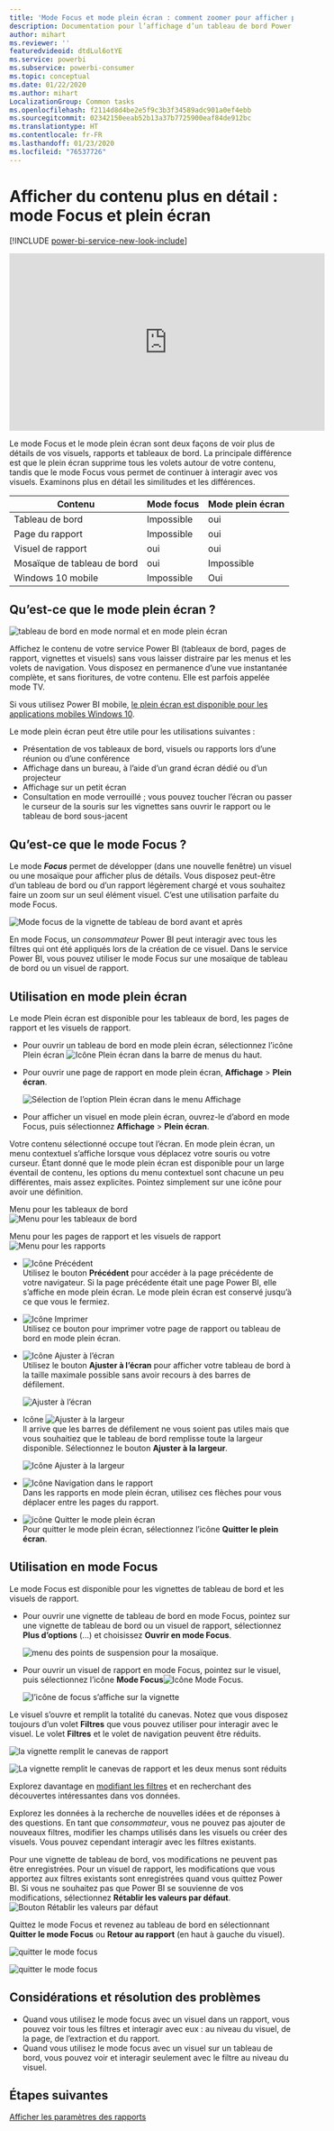 ```yaml
---
title: 'Mode Focus et mode plein écran : comment zoomer pour afficher plus de détails'
description: Documentation pour l’affichage d’un tableau de bord Power BI, d’une vignette de tableau de bord, d’un rapport, ou d’un visuel de rapport en mode focus ou plein écran
author: mihart
ms.reviewer: ''
featuredvideoid: dtdLul6otYE
ms.service: powerbi
ms.subservice: powerbi-consumer
ms.topic: conceptual
ms.date: 01/22/2020
ms.author: mihart
LocalizationGroup: Common tasks
ms.openlocfilehash: f2114d8d4be2e5f9c3b3f34589adc901a0ef4ebb
ms.sourcegitcommit: 02342150eeab52b13a37b7725900eaf84de912bc
ms.translationtype: HT
ms.contentlocale: fr-FR
ms.lasthandoff: 01/23/2020
ms.locfileid: "76537726"
---
```

# <a name="display-content-in-more-detail-focus-mode-and-full-screen-mode"></a>Afficher du contenu plus en détail : mode Focus et plein écran

[!INCLUDE [power-bi-service-new-look-include](../includes/power-bi-service-new-look-include.md)]    

<iframe width="560" height="315" src="https://www.youtube.com/embed/dtdLul6otYE" frameborder="0" allowfullscreen></iframe>

Le mode Focus et le mode plein écran sont deux façons de voir plus de détails de vos visuels, rapports et tableaux de bord.  La principale différence est que le plein écran supprime tous les volets autour de votre contenu, tandis que le mode Focus vous permet de continuer à interagir avec vos visuels. Examinons plus en détail les similitudes et les différences.  

|Contenu    | Mode focus  |Mode plein écran  |
|---------|---------|----------------------|
|Tableau de bord     |   Impossible     | oui |
|Page du rapport   | Impossible  | oui|
|Visuel de rapport | oui    | oui |
|Mosaïque de tableau de bord | oui    | Impossible |
|Windows 10 mobile | Impossible | Oui |

## <a name="what-is-full-screen-mode"></a>Qu’est-ce que le mode plein écran ?

![tableau de bord en mode normal et en mode plein écran](media/end-user-focus/power-bi-dashboards-focus.png)

Affichez le contenu de votre service Power BI (tableaux de bord, pages de rapport, vignettes et visuels) sans vous laisser distraire par les menus et les volets de navigation.  Vous disposez en permanence d’une vue instantanée complète, et sans fioritures, de votre contenu. Elle est parfois appelée mode TV.   

Si vous utilisez Power BI mobile, [le plein écran est disponible pour les applications mobiles Windows 10](./mobile/mobile-windows-10-app-presentation-mode.md). 

Le mode plein écran peut être utile pour les utilisations suivantes :

* Présentation de vos tableaux de bord, visuels ou rapports lors d’une réunion ou d’une conférence
* Affichage dans un bureau, à l’aide d’un grand écran dédié ou d’un projecteur
* Affichage sur un petit écran
* Consultation en mode verrouillé ; vous pouvez toucher l’écran ou passer le curseur de la souris sur les vignettes sans ouvrir le rapport ou le tableau de bord sous-jacent

## <a name="what-is-focus-mode"></a>Qu’est-ce que le mode Focus ?

Le mode ***Focus*** permet de développer (dans une nouvelle fenêtre) un visuel ou une mosaïque pour afficher plus de détails.  Vous disposez peut-être d’un tableau de bord ou d’un rapport légèrement chargé et vous souhaitez faire un zoom sur un seul élément visuel.  C’est une utilisation parfaite du mode Focus.  

![Mode focus de la vignette de tableau de bord avant et après](media/end-user-focus/power-bi-compare-dash.png)

En mode Focus, un *consommateur* Power BI peut interagir avec tous les filtres qui ont été appliqués lors de la création de ce visuel.  Dans le service Power BI, vous pouvez utiliser le mode Focus sur une mosaïque de tableau de bord ou un visuel de rapport.

## <a name="working-in-full-screen-mode"></a>Utilisation en mode plein écran

Le mode Plein écran est disponible pour les tableaux de bord, les pages de rapport et les visuels de rapport. 

- Pour ouvrir un tableau de bord en mode plein écran, sélectionnez l’icône Plein écran ![Icône Plein écran](media/end-user-focus/power-bi-full-screen-icon.png) dans la barre de menus du haut. 

- Pour ouvrir une page de rapport en mode plein écran, **Affichage** > **Plein écran**.

    ![Sélection de l’option Plein écran dans le menu Affichage](media/end-user-focus/power-bi-view.png)


- Pour afficher un visuel en mode plein écran, ouvrez-le d’abord en mode Focus, puis sélectionnez **Affichage** > **Plein écran**.  


Votre contenu sélectionné occupe tout l’écran.    En mode plein écran, un menu contextuel s’affiche lorsque vous déplacez votre souris ou votre curseur. Étant donné que le mode plein écran est disponible pour un large éventail de contenu, les options du menu contextuel sont chacune un peu différentes, mais assez explicites.  Pointez simplement sur une icône pour avoir une définition.

Menu pour les tableaux de bord    
![Menu pour les tableaux de bord](media/end-user-focus/power-bi-full-screen-dash.png)    

Menu pour les pages de rapport et les visuels de rapport    
![Menu pour les rapports](media/end-user-focus/power-bi-report-full-screen.png)    

  * ![Icône Précédent](media/end-user-focus/power-bi-back-icon.png)    
  Utilisez le bouton **Précédent** pour accéder à la page précédente de votre navigateur. Si la page précédente était une page Power BI, elle s’affiche en mode plein écran.  Le mode plein écran est conservé jusqu’à ce que vous le fermiez.

  * ![Icône Imprimer](media/end-user-focus/power-bi-print-icon.png)    
  Utilisez ce bouton pour imprimer votre page de rapport ou tableau de bord en mode plein écran.

  * ![Icône Ajuster à l’écran](media/end-user-focus/power-bi-fit-to-screen-icon.png)    
    Utilisez le bouton **Ajuster à l’écran** pour afficher votre tableau de bord à la taille maximale possible sans avoir recours à des barres de défilement.  

    ![Ajuster à l’écran](media/end-user-focus/power-bi-fit-screen.png)

  * Icône ![Ajuster à la largeur](media/end-user-focus/power-bi-fit-width.png)       
    Il arrive que les barres de défilement ne vous soient pas utiles mais que vous souhaitiez que le tableau de bord remplisse toute la largeur disponible. Sélectionnez le bouton **Ajuster à la largeur**.    

    ![Icône Ajuster à la largeur](media/end-user-focus/power-bi-fit-to-width-new.png)

  * ![Icône Navigation dans le rapport](media/end-user-focus/power-bi-report-nav2.png)       
    Dans les rapports en mode plein écran, utilisez ces flèches pour vous déplacer entre les pages du rapport.    
  * ![icône Quitter le mode plein écran](media/end-user-focus/exit-fullscreen-new.png)     
  Pour quitter le mode plein écran, sélectionnez l’icône **Quitter le plein écran**.

      

## <a name="working-in-focus-mode"></a>Utilisation en mode Focus

Le mode Focus est disponible pour les vignettes de tableau de bord et les visuels de rapport. 

- Pour ouvrir une vignette de tableau de bord en mode Focus, pointez sur une vignette de tableau de bord ou un visuel de rapport, sélectionnez **Plus d’options** (...) et choisissez **Ouvrir en mode Focus**.

    ![menu des points de suspension pour la mosaïque](media/end-user-focus/power-bi-dashboard-focus.png). 

- Pour ouvrir un visuel de rapport en mode Focus, pointez sur le visuel, puis sélectionnez l’icône **Mode Focus**![Icône Mode Focus](media/end-user-focus/pbi_popout.jpg).  

   ![l’icône de focus s’affiche sur la vignette](media/end-user-focus/power-bi-hover-focus-icon.png)



Le visuel s’ouvre et remplit la totalité du canevas. Notez que vous disposez toujours d’un volet **Filtres** que vous pouvez utiliser pour interagir avec le visuel. Le volet **Filtres** et le volet de navigation peuvent être réduits.

   ![la vignette remplit le canevas de rapport](media/end-user-focus/power-bi-focus-filter.png)


   ![La vignette remplit le canevas de rapport et les deux menus sont réduits](media/end-user-focus/power-bi-menu-collapse.png)  

Explorez davantage en [modifiant les filtres](end-user-report-filter.md) et en recherchant des découvertes intéressantes dans vos données.  

Explorez les données à la recherche de nouvelles idées et de réponses à des questions. En tant que *consommateur*, vous ne pouvez pas ajouter de nouveaux filtres, modifier les champs utilisés dans les visuels ou créer des visuels.  Vous pouvez cependant interagir avec les filtres existants. 

Pour une vignette de tableau de bord, vos modifications ne peuvent pas être enregistrées. Pour un visuel de rapport, les modifications que vous apportez aux filtres existants sont enregistrées quand vous quittez Power BI. Si vous ne souhaitez pas que Power BI se souvienne de vos modifications, sélectionnez **Rétablir les valeurs par défaut**. ![Bouton Rétablir les valeurs par défaut](media/end-user-focus/power-bi-resets.png)  

Quittez le mode Focus et revenez au tableau de bord en sélectionnant **Quitter le mode Focus** ou **Retour au rapport** (en haut à gauche du visuel).

![quitter le mode focus](media/end-user-focus/power-bi-exit.png)    

![quitter le mode focus](media/end-user-focus/power-bi-back-to-report.png)  

## <a name="considerations-and-troubleshooting"></a>Considérations et résolution des problèmes

* Quand vous utilisez le mode focus avec un visuel dans un rapport, vous pouvez voir tous les filtres et interagir avec eux : au niveau du visuel, de la page, de l’extraction et du rapport.    
* Quand vous utilisez le mode focus avec un visuel sur un tableau de bord, vous pouvez voir et interagir seulement avec le filtre au niveau du visuel.

## <a name="next-steps"></a>Étapes suivantes

[Afficher les paramètres des rapports](end-user-report-view.md)